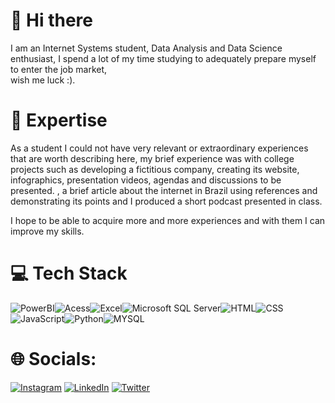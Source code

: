 # 👋 Hi there
I am an Internet Systems student, Data Analysis and Data Science enthusiast, I spend a lot of my time studying to adequately prepare myself to enter the job market,</br> wish me luck :).
# 🚀 Expertise

As a student I could not have very relevant or extraordinary experiences that are worth describing here, my brief experience was with college projects such as developing a fictitious company, creating its website, infographics, presentation videos, agendas and discussions to be presented. , a brief article about the internet in Brazil using references and demonstrating its points and I produced a short podcast presented in class.

I hope to be able to acquire more and more experiences and with them I can improve my skills.

# 💻 Tech Stack
![PowerBI](https://img.shields.io/badge/PowerBI-F2C811?style=for-the-badge&logo=Power%20BI&logoColor=white)![Acess](https://img.shields.io/badge/Microsoft_Access-A4373A?style=for-the-badge&logo=microsoft-access&logoColor=white)![Excel](https://img.shields.io/badge/Microsoft_Excel-217346?style=for-the-badge&logo=microsoft-excel&logoColor=white)![Microsoft SQL Server](https://img.shields.io/badge/Microsoft_SQL_Server-CC2927?style=for-the-badge&logo=microsoft-sql-server&logoColor=white)![HTML](https://img.shields.io/badge/HTML5-E34F26?style=for-the-badge&logo=html5&logoColor=white)![CSS](https://img.shields.io/badge/CSS3-1572B6?style=for-the-badge&logo=css3&logoColor=white
)![JavaScript](https://img.shields.io/badge/JavaScript-323330?style=for-the-badge&logo=javascript&logoColor=F7DF1E)![Python](https://img.shields.io/badge/Python-FFD43B?style=for-the-badge&logo=python&logoColor=blue)![MYSQL](https://img.shields.io/badge/MySQL-005C84?style=for-the-badge&logo=mysql&logoColor=white)

# 🌐 Socials:
[![Instagram](https://img.shields.io/badge/Instagram-%23E4405F.svg?logo=Instagram&logoColor=white)](https://www.instagram.com/kh4lf_/) [![LinkedIn](https://img.shields.io/badge/LinkedIn-%230077B5.svg?logo=linkedin&logoColor=white)](https://www.linkedin.com/in/joaovictor-khalaf/)  [![Twitter](https://img.shields.io/badge/Twitter-%231DA1F2.svg?logo=Twitter&logoColor=white)](https://twitter.com/kh4lf_) 

<!--
**jkhlf/jkhlf** is a ✨ _special_ ✨ repository because its `README.md` (this file) appears on your GitHub profile.

Here are some ideas to get you started:

- 🔭 I’m currently working on ...
- 🌱 I’m currently learning ...
- 👯 I’m looking to collaborate on ...
- 🤔 I’m looking for help with ...
- 💬 Ask me about ...
- 📫 How to reach me: ...
- 😄 Pronouns: ...
- ⚡ Fun fact: ...
-->
